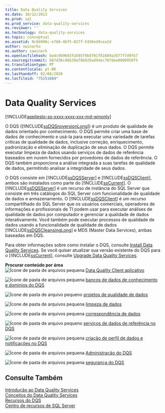 ```yaml
---
title: Data Quality Services
ms.date: 10/12/2013
ms.prod: sql
ms.prod_service: data-quality-services
ms.reviewer: ''
ms.technology: data-quality-services
ms.topic: conceptual
ms.assetid: 9c6b996c-e768-4bf5-837f-5436ed9cea1d
author: swinarko
ms.author: sawinark
ms.openlocfilehash: ba4c9b9693fa595f9b5f01f81689a3577f7d9fb7
ms.sourcegitcommit: b87d36c46b39af8b929ad94ec707dee8800950f5
ms.translationtype: MT
ms.contentlocale: pt-BR
ms.lasthandoff: 02/08/2020
ms.locfileid: "75251684"
---
```

# <a name="data-quality-services"></a>Data Quality Services

[!INCLUDE[appliesto-ss-xxxx-xxxx-xxx-md-winonly](../includes/appliesto-ss-xxxx-xxxx-xxx-md-winonly.md)]

O DQS ([!INCLUDE[ssDQSnoversionLong](../includes/ssdqsnoversionlong-md.md)]) é um produto de qualidade de dados orientado por conhecimento. O DQS permite criar uma base de dados de conhecimento e usá-la para executar uma variedade de tarefas críticas de qualidade de dados, inclusive correção, enriquecimento, padronização e eliminação de duplicação de seus dados. O DQS permite executar limpeza de dados usando serviços de dados de referência baseados em nuvem fornecidos por provedores de dados de referência. O DQS também proporciona a análise integrada a suas tarefas de qualidade de dados, permitindo analisar a integridade de seus dados.  
  
 O DQS consiste em [!INCLUDE[ssDQSServer](../includes/ssdqsserver-md.md)] e [!INCLUDE[ssDQSClient](../includes/ssdqsclient-md.md)], ambos são instalados como parte do [!INCLUDE[ssCurrent](../includes/sscurrent-md.md)]. O [!INCLUDE[ssDQSServer](../includes/ssdqsserver-md.md)] é um recurso de instância do SQL Server que consiste em três catálogos do SQL Server com funcionalidade de qualidade de dados e armazenamento. O [!INCLUDE[ssDQSClient](../includes/ssdqsclient-md.md)] é um recurso compartilhado do SQL Server que os usuários comerciais, operadores de informações e profissionais de TI podem usar para executar análises de qualidade de dados por computador e gerenciar a qualidade de dados interativamente. Você também pode executar processos de qualidade de dados usando a funcionalidade de qualidade de dados [!INCLUDE[ssDQSCleansingLong](../includes/ssdqscleansinglong-md.md)] e MDS (Master Data Services), ambas baseadas em DQS.  
  
 Para obter informações sobre como instalar o DQS, consulte [Install Data Quality Services](../data-quality-services/install-windows/install-data-quality-services.md). Se você quiser atualizar sua versão existente do DQS para o [!INCLUDE[ssCurrent](../includes/sscurrent-md.md)], consulte [Upgrade Data Quality Services](../database-engine/install-windows/upgrade-data-quality-services.md).  
  
 **Procurar conteúdo por área**  
 ![Ícone de pasta de arquivos pequena](https://docs.microsoft.com/analysis-services/analysis-services/media/filefolder-small.png "Ícone de pasta de arquivos pequeno") [Data Quality Client aplicativo](../data-quality-services/data-quality-client-application.md)  
  
 ![Ícone de pasta de arquivos pequena](https://docs.microsoft.com/analysis-services/analysis-services/media/filefolder-small.png "Ícone de pasta de arquivos pequeno") [bancos de dados de conhecimento e domínios do DQS](../data-quality-services/dqs-knowledge-bases-and-domains.md)  
  
 ![Ícone de pasta de arquivo pequeno](https://docs.microsoft.com/analysis-services/analysis-services/media/filefolder-small.png "Ícone de pasta de arquivos pequeno") [projetos de qualidade de dados](../data-quality-services/data-quality-projects-dqs.md)  
  
 ![Ícone de pasta de arquivos pequena](https://docs.microsoft.com/analysis-services/analysis-services/media/filefolder-small.png "Ícone de pasta de arquivos pequeno") [limpeza de dados](../data-quality-services/data-cleansing.md)  
  
 ![Ícone de pasta de arquivos pequena](https://docs.microsoft.com/analysis-services/analysis-services/media/filefolder-small.png "Ícone de pasta de arquivos pequeno") [correspondência de dados](../data-quality-services/data-matching.md)  
  
 ![Ícone de pasta de arquivo pequeno](https://docs.microsoft.com/analysis-services/analysis-services/media/filefolder-small.png "Ícone de pasta de arquivos pequeno") [serviços de dados de referência no DQS](../data-quality-services/reference-data-services-in-dqs.md)  
  
 ![Ícone de pasta de arquivos pequena](https://docs.microsoft.com/analysis-services/analysis-services/media/filefolder-small.png "Ícone de pasta de arquivos pequeno") [criação de perfil de dados e notificações no DQS](../data-quality-services/data-profiling-and-notifications-in-dqs.md)  
  
 ![Ícone de pasta de arquivos pequena](https://docs.microsoft.com/analysis-services/analysis-services/media/filefolder-small.png "Ícone de pasta de arquivos pequeno") [Administração do DQS](../data-quality-services/dqs-administration.md)  
  
 ![Ícone de pasta de arquivos pequena](https://docs.microsoft.com/analysis-services/analysis-services/media/filefolder-small.png "Ícone de pasta de arquivos pequeno") [segurança do DQS](../data-quality-services/dqs-security.md)  
  
## <a name="see-also"></a>Consulte Também  
 [Introdução ao Data Quality Services](../data-quality-services/introduction-to-data-quality-services.md)   
 [Conceitos do Data Quality Services](../data-quality-services/data-quality-services-concepts.md)   
 [Recursos do DQS](https://technet.microsoft.com/sqlserver/hh780961)   
 [Centro de recursos de SQL Server](https://go.microsoft.com/fwlink/?linkID=219676)  
  
  
